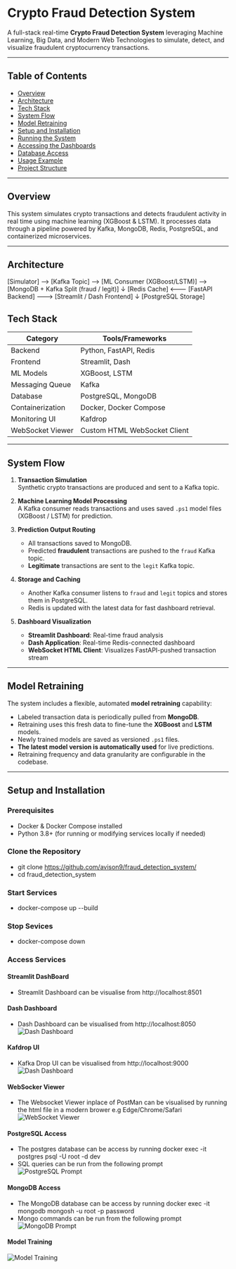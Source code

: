 # Crypto Fraud Detection System

A full-stack real-time **Crypto Fraud Detection System** leveraging Machine Learning, Big Data, and Modern Web Technologies to simulate, detect, and visualize fraudulent cryptocurrency transactions.

---

## Table of Contents

- [Overview](#-overview)
- [Architecture](#-architecture)
- [Tech Stack](#-tech-stack)
- [System Flow](#-system-flow)
- [Model Retraining](#-model-retraining)
- [Setup and Installation](#-setup-and-installation)
- [Running the System](#-running-the-system)
- [Accessing the Dashboards](#-accessing-the-dashboards)
- [Database Access](#-database-access)
- [Usage Example](#-usage-example)
- [Project Structure](#-project-structure)

---

## Overview

This system simulates crypto transactions and detects fraudulent activity in real time using machine learning (XGBoost & LSTM). It processes data through a pipeline powered by Kafka, MongoDB, Redis, PostgreSQL, and containerized microservices.

---

## Architecture
[Simulator] --> [Kafka Topic] --> [ML Consumer (XGBoost/LSTM)] --> [MongoDB + Kafka Split (fraud / legit)]
↓
[Redis Cache] <--- [FastAPI Backend] ---> [Streamlit / Dash Frontend]
↓
[PostgreSQL Storage]

## Tech Stack

| Category            | Tools/Frameworks                       |
|---------------------|----------------------------------------|
| Backend             | Python, FastAPI, Redis                 |
| Frontend            | Streamlit, Dash                        |
| ML Models           | XGBoost, LSTM                          |
| Messaging Queue     | Kafka                                  |
| Database            | PostgreSQL, MongoDB                    |
| Containerization    | Docker, Docker Compose                 |
| Monitoring UI       | Kafdrop                                |
| WebSocket Viewer    | Custom HTML WebSocket Client           |

---

## System Flow

1. **Transaction Simulation**  
   Synthetic crypto transactions are produced and sent to a Kafka topic.

2. **Machine Learning Model Processing**  
   A Kafka consumer reads transactions and uses saved `.ps1` model files (XGBoost / LSTM) for prediction.

3. **Prediction Output Routing**  
   - All transactions saved to MongoDB.
   - Predicted **fraudulent** transactions are pushed to the `fraud` Kafka topic.
   - **Legitimate** transactions are sent to the `legit` Kafka topic.

4. **Storage and Caching**  
   - Another Kafka consumer listens to `fraud` and `legit` topics and stores them in PostgreSQL.
   - Redis is updated with the latest data for fast dashboard retrieval.

5. **Dashboard Visualization**  
   - **Streamlit Dashboard**: Real-time fraud analysis
   - **Dash Application**: Real-time Redis-connected dashboard
   - **WebSocket HTML Client**: Visualizes FastAPI-pushed transaction stream

---

## Model Retraining

The system includes a flexible, automated **model retraining** capability:

- Labeled transaction data is periodically pulled from **MongoDB**.
- Retraining uses this fresh data to fine-tune the **XGBoost** and **LSTM** models.
- Newly trained models are saved as versioned `.ps1` files.
- **The latest model version is automatically used** for live predictions.
- Retraining frequency and data granularity are configurable in the codebase.

---

## Setup and Installation

### Prerequisites

- Docker & Docker Compose installed
- Python 3.8+ (for running or modifying services locally if needed)

### Clone the Repository
- git clone https://github.com/avison9/fraud_detection_system/
- cd fraud_detection_system


### Start Services
- docker-compose up --build

### Stop Sevices
- docker-compose down

### Access Services

#### Streamlit DashBoard
- Streamlit Dashboard can be visualise from  http://localhost:8501

#### Dash Dashboard
- Dash Dashboard can be visualised from   http://localhost:8050
![Dash Dashboard](images/dash.png)

#### Kafdrop UI
- Kafka Drop UI can be visualised from  http://localhost:9000
![Dash Dashboard](images/kafka.png)

#### WebSocker Viewer
- The Websocket Viewer inplace of PostMan can be visualised by running the html file in a modern brower e.g Edge/Chrome/Safari
![WebSocket Viewer](images/websocket.png)

#### PostgreSQL Access
- The postgres database can be access by running  docker exec -it postgres psql -U root -d dev
- SQL queries can be run from the following prompt
![PostgreSQL Prompt](images/postgres.png)

#### MongoDB Access
- The MongoDB database can be access by running  docker exec -it mongodb mongosh -u root -p password
- Mongo commands can be run from the following prompt
![MongoDB Prompt](images/mongodb.png)


#### Model Training
![Model Training](images/model.png)



